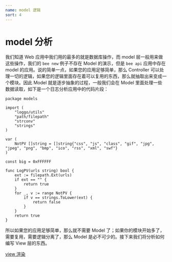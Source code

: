 ```yaml
---
name: model 逻辑
sort: 4
---
```


# model 分析

我们知道 Web 应用中我们用的最多的就是数据库操作，而 model 层一般用来做这些操作，我们的 `bee new` 例子不存在 Model 的演示，但是 `bee api` 应用中存在 model 的应用。说的简单一点，如果您的应用足够简单，那么 Controller 可以处理一切的逻辑，如果您的逻辑里面存在着可以复用的东西，那么就抽取出来变成一个模块。因此 Model 就是逐步抽象的过程，一般我们会在 Model 里面处理一些数据读取，如下是一个日志分析应用中的代码片段：

```
package models

import (
	"loggo/utils"
	"path/filepath"
	"strconv"
	"strings"
)

var (
	NotPV []string = []string{"css", "js", "class", "gif", "jpg", "jpeg", "png", "bmp", "ico", "rss", "xml", "swf"}
)

const big = 0xFFFFFF

func LogPV(urls string) bool {
	ext := filepath.Ext(urls)
	if ext == "" {
		return true
	}
	for _, v := range NotPV {
		if v == strings.ToLower(ext) {
			return false
		}
	}
	return true
}
```

所以如果您的应用足够简单，那么就不需要 Model 了；如果你的模块开始多了，需要复用，需要逻辑分离了，那么 Model 是必不可少的。接下来我们将分析如何编写 View 层的东西。

[view 渲染](./view.md)
